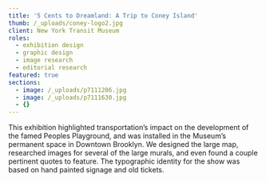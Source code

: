 ```yaml
---
title: '5 Cents to Dreamland: A Trip to Coney Island'
thumb: /_uploads/coney-logo2.jpg
client: New York Transit Museum
roles:
  - exhibition design
  - graphic design
  - image research
  - editorial research
featured: true
sections:
  - image: /_uploads/p7111286.jpg
  - image: /_uploads/p7111630.jpg
  - {}
---
```

This exhibition highlighted transportation’s impact on the development of the famed Peoples Playground, and was installed in the Museum’s permanent space in Downtown Brooklyn. We designed the large map, researched images for several of the large murals, and even found a couple pertinent quotes to feature. The typographic identity for the show was based on hand painted signage and old tickets.
